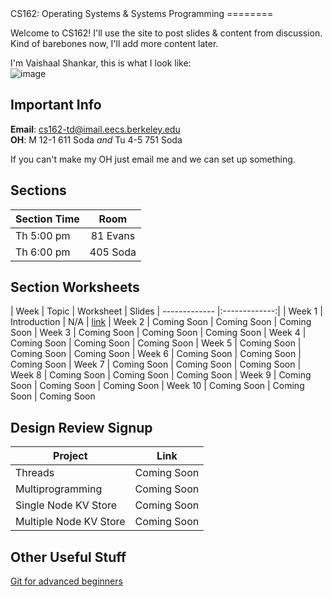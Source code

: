 <head>
<script>
  (function(i,s,o,g,r,a,m){i['GoogleAnalyticsObject']=r;i[r]=i[r]||function(){
  (i[r].q=i[r].q||[]).push(arguments)},i[r].l=1*new Date();a=s.createElement(o),
  m=s.getElementsByTagName(o)[0];a.async=1;a.src=g;m.parentNode.insertBefore(a,m)
  })(window,document,'script','//www.google-analytics.com/analytics.js','ga');

  ga('create', 'UA-47546603-1', 'berkeley.edu');
  ga('send', 'pageview');

</script>
</head>
CS162: Operating Systems & Systems Programming
========

Welcome to CS162! I'll use the site to post slides & content from discussion. Kind of barebones now, I'll add more content later.

I'm Vaishaal Shankar, this is what I look like:  
![image](http://s17.postimg.org/rxv2qg1v3/image.jpg)

Important Info
---------
**Email**: cs162-td@imail.eecs.berkeley.edu  
**OH**: M 12-1 611 Soda *and* Tu 4-5 751 Soda 

If you can't make my OH just email me and we can set up something.

Sections
---------
| Section Time  | Room        | 
| ------------- |:-------------:|
| Th 5:00 pm    | 81 Evans     | 
| Th 6:00 pm    | 405 Soda     | 


Section Worksheets
------------------
| Week  | Topic      | Worksheet | Slides
| ------------- |:-------------:|
| Week 1   | Introduction   | N/A   | [link](https://docs.google.com/presentation/d/1HSf3xFUy7RFZhme0VSMiI043GrwWq0Srbcf-003A_RA/pub?start=false&loop=false&delayms=3000)
| Week 2  | Coming Soon     | Coming Soon     | Coming Soon
| Week 3  | Coming Soon     | Coming Soon     | Coming Soon
| Week 4 | Coming Soon     | Coming Soon     | Coming Soon
| Week 5   | Coming Soon    | Coming Soon    | Coming Soon
| Week 6  | Coming Soon     | Coming Soon     | Coming Soon
| Week 7  | Coming Soon     | Coming Soon     | Coming Soon
| Week 8 | Coming Soon     | Coming Soon     | Coming Soon
| Week 9  | Coming Soon     | Coming Soon     | Coming Soon
| Week 10 | Coming Soon     | Coming Soon     | Coming Soon



Design Review Signup
--------------------
| Project  | Link       | 
| ------------- |:-------------:|
| Threads   | Coming Soon    | 
| Multiprogramming   | Coming Soon     | 
| Single Node KV Store   | Coming Soon     | 
| Multiple Node KV Store  | Coming Soon     | 


Other Useful Stuff
------------------
[Git for advanced beginners](https://docs.google.com/presentation/d/1FOOA4Tn9evpPHas0z-o2AM6wrUI_bXXcnepYnQ9TrZ4/pub?start=false&loop=false&delayms=3000)


